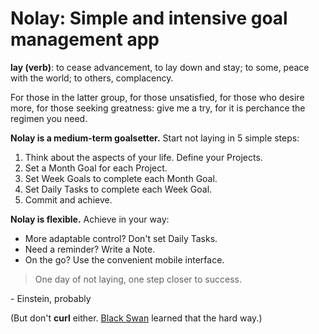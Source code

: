# Nolay: Simple and intensive goal management app

**lay (verb)**: to cease advancement, to lay down and stay; to some, peace with the world; to others, complacency.

For those in the latter group, for those unsatisfied, for those who desire more, for those seeking greatness: give me a try, for it is perchance the regimen you need.

**Nolay is a medium-term goalsetter.** Start not laying in 5 simple steps:

1. Think about the aspects of your life. Define your Projects.
2. Set a Month Goal for each Project.
3. Set Week Goals to complete each Month Goal.
4. Set Daily Tasks to complete each Week Goal.
5. Commit and achieve.

**Nolay is flexible.** Achieve in your way:

- More adaptable control? Don't set Daily Tasks.
- Need a reminder? Write a Note.
- On the go? Use the convenient mobile interface.

> One day of not laying, one step closer to success.

\- Einstein, probably

(But don't **curl** either. [Black Swan](<https://en.wikipedia.org/wiki/Black_Swan_(film)>) learned that the hard way.)
